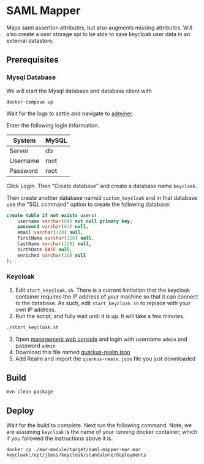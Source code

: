 # SAML Mapper

Maps saml assertion attributes, but also augments missing attributes.  Will also create a user storage spi to be able to save keycloak user data in an external datastore.

## Prerequisites

### Mysql Database
We will start the Mysql database and database client with

```shell
docker-compose up
```

Wait for the logs to settle and navigate to [adminer](http://localhost:8280/?server=db).

Enter the following login information.

| System   | MySQL   |
-----------|----------
| Server   | db      |
| Username | root    |
| Password | root    |

Click Login.  Then "Create database" and create a database name `keycloak`.

Then create another database named `custom_keycloak` and in that database use the "SQL command" option to create the following database:

```sql
create table if not exists users(
    username varchar(64) not null primary key,
    password varchar(64) null,
    email varchar(128) null,
    firstName varchar(128) null,
    lastName varchar(128) null,
    birthDate DATE null,
    enriched varchar(10) null
);
```

### Keycloak

1. Edit `start_keycloak.sh`.  There is a current limitation that the keycloak container requires the IP address of your machine so that it can connect to the database.  As such, edit `start_keycloak.sh` to replace with your own IP address.
2. Run the script, and fully wait until it is up.  It will take a few minutes.
```dtd
./start_keycloak.sh
```
3.  Open [management web console](http://localhost:8180/auth/admin/) and login with username `admin` and password `admin`
4.  Download this file named [quarkus-realm.json](https://raw.githubusercontent.com/jkeam/quarkus-keycloak/main/config/quarkus-realm.json)
5.  Add Realm and import the `quarkus-realm.json` file you just downloaded

## Build

```shell
mvn clean package
```

## Deploy

Wait for the build to complete.  Next run the following command.  Note, we are assuming `keycloak` is the name of your running docker container; which if you followed the instructions above it is.

```shell
docker cp ./ear-module/target/saml-mapper-ear.ear keycloak:/opt/jboss/keycloak/standalone/deployments
```
